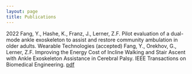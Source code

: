 ```yaml
---
layout: page
title: Publications
---
```


2022
Fang, Y., Hashe, K., Franz, J., Lerner, Z.F. Pilot evaluation of a dual-mode ankle exoskeleton to assist and restore community ambulation in older adults. Wearable Technologies (accepted)
Fang, Y., Orekhov, G., Lerner, Z.F. Improving the Energy Cost of Incline Walking and Stair Ascent with Ankle Exoskeleton Assistance in Cerebral Palsy. IEEE Transactions on Biomedical Engineering. [pdf](/docs/pdf/Fang(2022)_Improving_the_Energy_Cost_of_Incline_Walking_and_Stair_Ascent_with_Ankle_Exoskeleton_Assistance_in_Cerebral_Palsy.pdf) 
